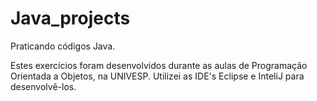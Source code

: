 # Java_projects
Praticando códigos Java.

Estes exercícios foram desenvolvidos durante as aulas de Programação Orientada a Objetos, na UNIVESP. 
Utilizei as IDE's Eclipse e InteliJ para desenvolvê-los. 
